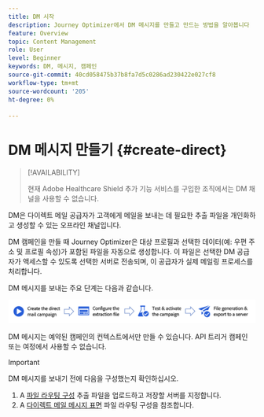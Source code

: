 ```yaml
---
title: DM 시작
description: Journey Optimizer에서 DM 메시지를 만들고 만드는 방법을 알아봅니다
feature: Overview
topic: Content Management
role: User
level: Beginner
keywords: DM, 메시지, 캠페인
source-git-commit: 40cd058475b37b8fa7d5c0286ad230422e027cf8
workflow-type: tm+mt
source-wordcount: '205'
ht-degree: 0%

---
```


# DM 메시지 만들기 {#create-direct}

>[!AVAILABILITY]
>
>현재 Adobe Healthcare Shield 추가 기능 서비스를 구입한 조직에서는 DM 채널을 사용할 수 없습니다.

DM은 다이렉트 메일 공급자가 고객에게 메일을 보내는 데 필요한 추출 파일을 개인화하고 생성할 수 있는 오프라인 채널입니다.

DM 캠페인을 만들 때 Journey Optimizer은 대상 프로필과 선택한 데이터(예: 우편 주소 및 프로필 속성)가 포함된 파일을 자동으로 생성합니다. 이 파일은 선택한 DM 공급자가 액세스할 수 있도록 선택한 서버로 전송되며, 이 공급자가 실제 메일링 프로세스를 처리합니다.

DM 메시지를 보내는 주요 단계는 다음과 같습니다.

![](assets/dm-creation-process.png)

DM 메시지는 예약된 캠페인의 컨텍스트에서만 만들 수 있습니다. API 트리거 캠페인 또는 여정에서 사용할 수 없습니다.

>[!IMPORTANT]
>
>DM 메시지를 보내기 전에 다음을 구성했는지 확인하십시오.
>
>1. A [파일 라우팅 구성](../direct-mail/direct-mail-configuration.md#file-routing-configuration) 추출 파일을 업로드하고 저장할 서버를 지정합니다.
>1. A [다이렉트 메일 메시지 표면](../direct-mail/direct-mail-configuration.md#direct-mail-surface) 파일 라우팅 구성을 참조합니다.
